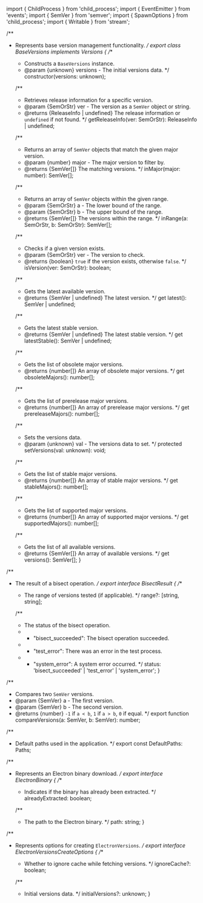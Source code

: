 import { ChildProcess } from 'child_process';
import { EventEmitter } from 'events';
import { SemVer } from 'semver';
import { SpawnOptions } from 'child_process';
import { Writable } from 'stream';

/**
 * Represents base version management functionality.
 */
export class BaseVersions implements Versions {
    /**
     * Constructs a `BaseVersions` instance.
     * @param {unknown} versions - The initial versions data.
     */
    constructor(versions: unknown);

    /**
     * Retrieves release information for a specific version.
     * @param {SemOrStr} ver - The version as a `SemVer` object or string.
     * @returns {ReleaseInfo | undefined} The release information or `undefined` if not found.
     */
    getReleaseInfo(ver: SemOrStr): ReleaseInfo | undefined;

    /**
     * Returns an array of `SemVer` objects that match the given major version.
     * @param {number} major - The major version to filter by.
     * @returns {SemVer[]} The matching versions.
     */
    inMajor(major: number): SemVer[];

    /**
     * Returns an array of `SemVer` objects within the given range.
     * @param {SemOrStr} a - The lower bound of the range.
     * @param {SemOrStr} b - The upper bound of the range.
     * @returns {SemVer[]} The versions within the range.
     */
    inRange(a: SemOrStr, b: SemOrStr): SemVer[];

    /**
     * Checks if a given version exists.
     * @param {SemOrStr} ver - The version to check.
     * @returns {boolean} `true` if the version exists, otherwise `false`.
     */
    isVersion(ver: SemOrStr): boolean;

    /**
     * Gets the latest available version.
     * @returns {SemVer | undefined} The latest version.
     */
    get latest(): SemVer | undefined;

    /**
     * Gets the latest stable version.
     * @returns {SemVer | undefined} The latest stable version.
     */
    get latestStable(): SemVer | undefined;

    /**
     * Gets the list of obsolete major versions.
     * @returns {number[]} An array of obsolete major versions.
     */
    get obsoleteMajors(): number[];

    /**
     * Gets the list of prerelease major versions.
     * @returns {number[]} An array of prerelease major versions.
     */
    get prereleaseMajors(): number[];

    /**
     * Sets the versions data.
     * @param {unknown} val - The versions data to set.
     */
    protected setVersions(val: unknown): void;

    /**
     * Gets the list of stable major versions.
     * @returns {number[]} An array of stable major versions.
     */
    get stableMajors(): number[];

    /**
     * Gets the list of supported major versions.
     * @returns {number[]} An array of supported major versions.
     */
    get supportedMajors(): number[];

    /**
     * Gets the list of all available versions.
     * @returns {SemVer[]} An array of available versions.
     */
    get versions(): SemVer[];
}

/**
 * The result of a bisect operation.
 */
export interface BisectResult {
    /**
     * The range of versions tested (if applicable).
     */
    range?: [string, string];

    /**
     * The status of the bisect operation.
     * - "bisect_succeeded": The bisect operation succeeded.
     * - "test_error": There was an error in the test process.
     * - "system_error": A system error occurred.
     */
    status: 'bisect_succeeded' | 'test_error' | 'system_error';
}

/**
 * Compares two `SemVer` versions.
 * @param {SemVer} a - The first version.
 * @param {SemVer} b - The second version.
 * @returns {number} `-1` if `a < b`, `1` if `a > b`, `0` if equal.
 */
export function compareVersions(a: SemVer, b: SemVer): number;

/**
 * Default paths used in the application.
 */
export const DefaultPaths: Paths;

/**
 * Represents an Electron binary download.
 */
export interface ElectronBinary {
    /**
     * Indicates if the binary has already been extracted.
     */
    alreadyExtracted: boolean;

    /**
     * The path to the Electron binary.
     */
    path: string;
}

/**
 * Represents options for creating `ElectronVersions`.
 */
export interface ElectronVersionsCreateOptions {
    /**
     * Whether to ignore cache while fetching versions.
     */
    ignoreCache?: boolean;

    /**
     * Initial versions data.
     */
    initialVersions?: unknown;
}
